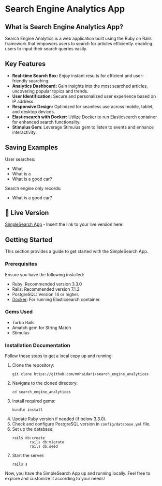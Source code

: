 <!DOCTYPE html>
<html lang="en">

<head>
    <meta charset="UTF-8">
    <meta name="viewport" content="width=device-width, initial-scale=1.0">
</head>

<body>
    <h1>Search Engine Analytics App</h1>
    <h2>What is Search Engine Analytics App?</h2>
    <p>Search Engine Analytics is a web application built using the Ruby on Rails framework that empowers users to search for articles efficiently. enabling users to input their search queries easily.</p>
    <h2>Key Features</h2>
    <ul>
        <li><strong>Real-time Search Box:</strong> Enjoy instant results for efficient and user-friendly searching.</li>
        <li><strong>Analytics Dashboard:</strong> Gain insights into the most searched articles, uncovering popular topics and trends.</li>
        <li><strong>User Identification:</strong> Secure and personalized user experience based on IP address.</li>
        <li><strong>Responsive Design:</strong> Optimized for seamless use across mobile, tablet, and desktop devices.</li>
        <li><strong>Elasticsearch with Docker:</strong> Utilize Docker to run Elasticsearch container for enhanced search functionality.</li>
        <li><strong>Stimulus Gem:</strong> Leverage Stimulus gem to listen to events and enhance interactivity.</li>
    </ul>
    <h2>Saving Examples</h2>
    <p>User searches:</p>
    <ul>
        <li>What</li>
        <li>What is a</li>
        <li>What is a good car?</li>
    </ul>
    <p>Search engine only records:</p>
    <ul>
        <li>What is a good car?</li>
    </ul>
    <h2>🚀 Live Version</h2>
    <p><a href="#" target="_blank">SimpleSearch App</a> - Insert the link to your live version here.</p>
    <h2>Getting Started</h2>
    <p>This section provides a guide to get started with the SimpleSearch App.</p>
    <h3>Prerequisites</h3>
    <p>Ensure you have the following installed:</p>
    <ul>
        <li>Ruby: Recommended version 3.3.0</li>
        <li>Rails: Recommended version 7.1.2</li>
        <li>PostgreSQL: Version 14 or higher.</li>
        <li><a href="https://www.docker.com/" target="_blank">Docker</a>: For running Elasticsearch container.</li>
    </ul>
    <h3>Gems Used</h3>
    <ul>
        <li>Turbo Rails</li>
        <li>Amatch gem for String Match</li>
        <li>Stimulus</li>
    </ul>
    <h3>Installation Documentation</h3>
    <p>Follow these steps to get a local copy up and running:</p>
    <ol>
        <li>Clone the repository:</li>
        <pre><code>git clone https://github.com/mmhaidari/search_engine_analytices</code></pre>
        <li>Navigate to the cloned directory:</li>
        <pre><code>cd search_engine_analytices</code></pre>
        <li>Install required gems:</li>
        <pre><code>bundle install</code></pre>
        <li>Update Ruby version if needed (if below 3.3.0).</li>
        <li>Check and configure PostgreSQL version in <code>config/database.yml</code> file.</li>
        <li>Set up the database:</li>
        <pre><code>rails db:create
        rails db:migrate
        rails db:seed</code></pre>
        <li>Start the server:</li>
        <pre><code>rails s</code></pre>
    </ol>
    <p>Now, you have the SimpleSearch App up and running locally. Feel free to explore and customize it according to your needs!</p>
</body>
</html>
